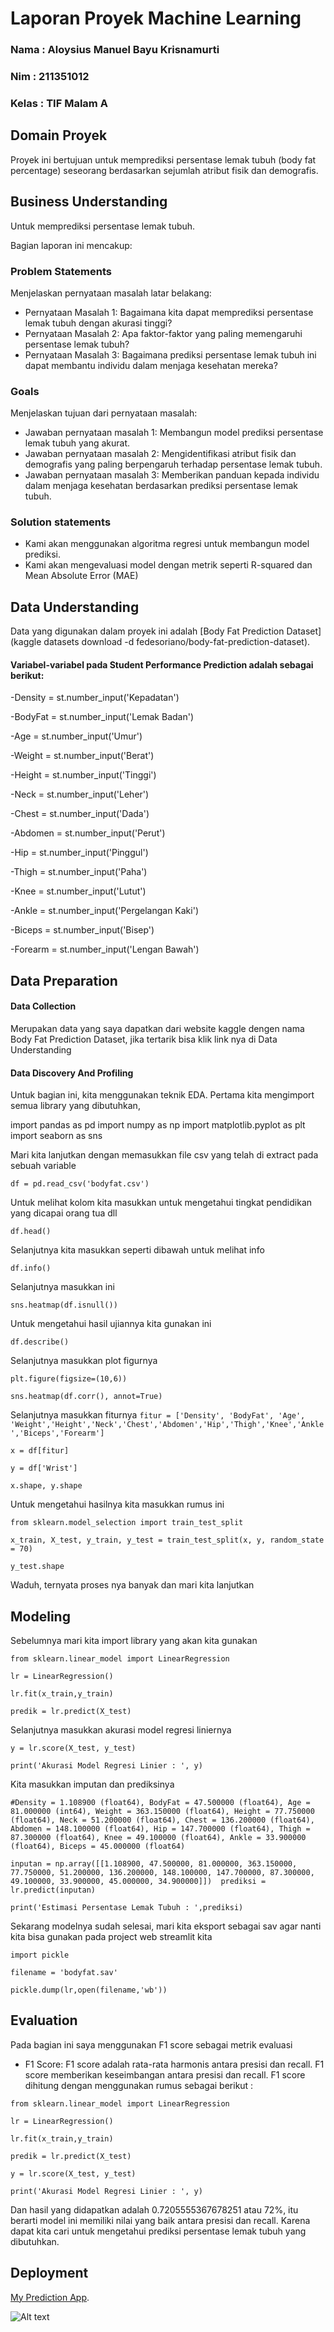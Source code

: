 # Laporan Proyek Machine Learning
### Nama  : Aloysius Manuel Bayu Krisnamurti
### Nim   : 211351012
### Kelas : TIF Malam A

## Domain Proyek

Proyek ini bertujuan untuk memprediksi persentase lemak tubuh (body fat percentage) seseorang berdasarkan sejumlah atribut fisik dan demografis.

## Business Understanding

Untuk memprediksi persentase lemak tubuh.

Bagian laporan ini mencakup:

### Problem Statements

Menjelaskan pernyataan masalah latar belakang:
- Pernyataan Masalah 1: Bagaimana kita dapat memprediksi persentase lemak tubuh dengan akurasi tinggi?
- Pernyataan Masalah 2: Apa faktor-faktor yang paling memengaruhi persentase lemak tubuh?
- Pernyataan Masalah 3: Bagaimana prediksi persentase lemak tubuh ini dapat membantu individu dalam menjaga kesehatan mereka?



### Goals

Menjelaskan tujuan dari pernyataan masalah:
- Jawaban pernyataan masalah 1: Membangun model prediksi persentase lemak tubuh yang akurat.
- Jawaban pernyataan masalah 2: Mengidentifikasi atribut fisik dan demografis yang paling berpengaruh terhadap persentase lemak tubuh.
- Jawaban pernyataan masalah 3: Memberikan panduan kepada individu dalam menjaga kesehatan berdasarkan prediksi persentase lemak tubuh.


### Solution statements
- Kami akan menggunakan algoritma regresi untuk membangun model prediksi.
- Kami akan mengevaluasi model dengan metrik seperti R-squared dan Mean Absolute Error (MAE)


## Data Understanding
Data yang digunakan dalam proyek ini adalah [Body Fat Prediction Dataset](kaggle datasets download -d fedesoriano/body-fat-prediction-dataset).


#### Variabel-variabel pada Student Performance Prediction adalah sebagai berikut:
-Density = st.number_input('Kepadatan')

-BodyFat = st.number_input('Lemak Badan')

-Age = st.number_input('Umur')

-Weight = st.number_input('Berat')

-Height = st.number_input('Tinggi')

-Neck = st.number_input('Leher')

-Chest = st.number_input('Dada')

-Abdomen = st.number_input('Perut')

-Hip = st.number_input('Pinggul')

-Thigh = st.number_input('Paha')

-Knee = st.number_input('Lutut')

-Ankle = st.number_input('Pergelangan Kaki')

-Biceps = st.number_input('Bisep')

-Forearm = st.number_input('Lengan Bawah')

## Data Preparation

#### Data Collection
Merupakan data yang saya dapatkan dari website kaggle dengen nama Body Fat Prediction Dataset, jika tertarik bisa klik link nya di Data Understanding

#### Data Discovery And Profiling
Untuk bagian ini, kita menggunakan teknik EDA. Pertama kita mengimport semua library yang dibutuhkan,

import pandas as pd
import numpy as np
import matplotlib.pyplot as plt
import seaborn as sns

Mari kita lanjutkan dengan memasukkan file csv yang telah di extract pada sebuah variable 

`df = pd.read_csv('bodyfat.csv')`

Untuk melihat kolom kita masukkan untuk mengetahui tingkat pendidikan yang dicapai orang tua dll

`df.head()`

Selanjutnya  kita masukkan seperti dibawah untuk melihat info

`df.info()`

Selanjutnya masukkan ini

`sns.heatmap(df.isnull())`

Untuk mengetahui hasil ujiannya kita gunakan ini

`df.describe()`

Selanjutnya masukkan plot figurnya

`plt.figure(figsize=(10,6))`

`sns.heatmap(df.corr(), annot=True)`

Selanjutnya masukkan fiturnya
`fitur = ['Density', 'BodyFat', 'Age', 'Weight','Height','Neck','Chest','Abdomen','Hip','Thigh','Knee','Ankle','Biceps','Forearm']`

`x = df[fitur]`

`y = df['Wrist']`

`x.shape, y.shape`

Untuk mengetahui hasilnya kita masukkan rumus ini

`from sklearn.model_selection import train_test_split`

`x_train, X_test, y_train, y_test = train_test_split(x, y, random_state = 70)`

`y_test.shape`

Waduh, ternyata proses nya banyak dan mari kita lanjutkan

## Modeling
Sebelumnya mari kita import library yang akan kita gunakan

`from sklearn.linear_model import LinearRegression`

`lr = LinearRegression()`

`lr.fit(x_train,y_train)`

`predik = lr.predict(X_test)`

Selanjutnya masukkan akurasi model regresi liniernya

`y = lr.score(X_test, y_test)`

`print('Akurasi Model Regresi Linier : ', y)`

Kita masukkan imputan dan prediksinya

`#Density = 1.108900 (float64), BodyFat = 47.500000 (float64), Age = 81.000000 (int64), Weight = 363.150000 (float64), Height = 77.750000 (float64), Neck = 51.200000 (float64), Chest = 136.200000 (float64), Abdomen = 148.100000 (float64), Hip = 147.700000 (float64), Thigh = 87.300000 (float64), Knee = 49.100000 (float64), Ankle = 33.900000 (float64), Biceps = 45.000000 (float64)`

`inputan = np.array([[1.108900, 47.500000, 81.000000, 363.150000, 77.750000, 51.200000, 136.200000, 148.100000, 147.700000, 87.300000, 49.100000, 33.900000, 45.000000, 34.900000]]) 
prediksi = lr.predict(inputan)`

`print('Estimasi Persentase Lemak Tubuh : ',prediksi)`

Sekarang modelnya sudah selesai, mari kita eksport sebagai sav agar nanti kita bisa gunakan pada project web streamlit kita

`import pickle`

`filename = 'bodyfat.sav'`

`pickle.dump(lr,open(filename,'wb'))`


## Evaluation
Pada bagian ini saya menggunakan F1 score sebagai metrik evaluasi
- F1 Score: F1 score adalah rata-rata harmonis antara presisi dan recall. F1 score memberikan keseimbangan antara presisi dan recall. F1 score dihitung dengan menggunakan rumus sebagai berikut :

`from sklearn.linear_model import LinearRegression`

`lr = LinearRegression()`

`lr.fit(x_train,y_train)`

`predik = lr.predict(X_test)`

`y = lr.score(X_test, y_test)`

`print('Akurasi Model Regresi Linier : ', y)`

Dan hasil yang didapatkan adalah 0.7205555367678251 atau 72%, itu berarti model ini memiliki nilai yang baik antara presisi dan recall. Karena dapat kita cari untuk mengetahui prediksi persentase lemak tubuh yang dibutuhkan.

## Deployment
[My Prediction App](https://57gajmdtnpnnvhnz52npmk.streamlit.app/).

![Alt text](image.png)
